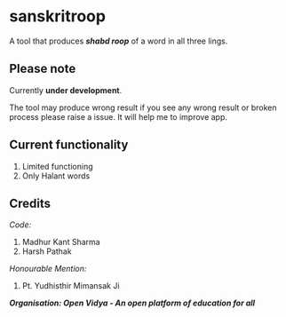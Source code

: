 # sanskritroop
A tool that produces <i><b>shabd roop</b></i> of a word in all three lings. <br>

## Please note
Currently <b>under development</b>.

The tool may produce wrong result if you see any wrong result or broken process please raise a issue. It will help me to improve app.

## Current functionality
1. Limited functioning
2. Only Halant words

## Credits
<i>Code:</i> 
1. Madhur Kant Sharma
2. Harsh Pathak

<i>Honourable Mention:</i>
1. Pt. Yudhisthir Mimansak Ji

<b><i>Organisation: Open Vidya - An open platform of education for all</i><b>
